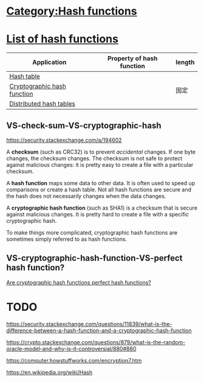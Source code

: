 

# [Category:Hash functions](https://en.wikipedia.org/wiki/Category:Hash_functions)





# [List of hash functions](https://en.wikipedia.org/wiki/List_of_hash_functions)



| Application                                                  | Property of hash function | length |
| ------------------------------------------------------------ | ------------------------- | ------ |
| [Hash table](https://en.wikipedia.org/wiki/Hash_table)       |                           |        |
| [Cryptographic hash function](https://en.wikipedia.org/wiki/Cryptographic_hash_function) |                           | 固定   |
| [Distributed hash tables](https://en.wikipedia.org/wiki/Distributed_hash_table) |                           |        |



## VS-check-sum-VS-cryptographic-hash

https://security.stackexchange.com/a/194602

A **checksum** (such as CRC32) is to prevent *accidental* changes. If one byte changes, the checksum changes. The checksum is not safe to protect against malicious changes: it is pretty easy to create a file with a particular checksum.

A **hash function** maps some data to other data. It is often used to speed up comparisons or create a hash table. Not all hash functions are secure and the hash does not necessarily changes when the data changes.

A **cryptographic hash function** (such as SHA1) is a checksum that is secure against malicious changes. It is pretty hard to create a file with a specific cryptographic hash.

To make things more complicated, cryptographic hash functions are sometimes simply referred to as hash functions.



## VS-cryptographic-hash-function-VS-perfect hash function?

[Are cryptographic hash functions perfect hash functions?](https://crypto.stackexchange.com/questions/8092/are-cryptographic-hash-functions-perfect-hash-functions)





# TODO

https://security.stackexchange.com/questions/11839/what-is-the-difference-between-a-hash-function-and-a-cryptographic-hash-function



https://crypto.stackexchange.com/questions/879/what-is-the-random-oracle-model-and-why-is-it-controversial/880#880



https://computer.howstuffworks.com/encryption7.htm



https://en.wikipedia.org/wiki/Hash